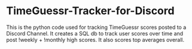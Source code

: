 # TimeGuessr-Tracker-for-Discord
This is the python code used for tracking TimeGuessr scores posted to a Discord Channel. It creates a SQL db to track user scores over time and post !weekly + !monthly high scores. It also scores top averages overall.
